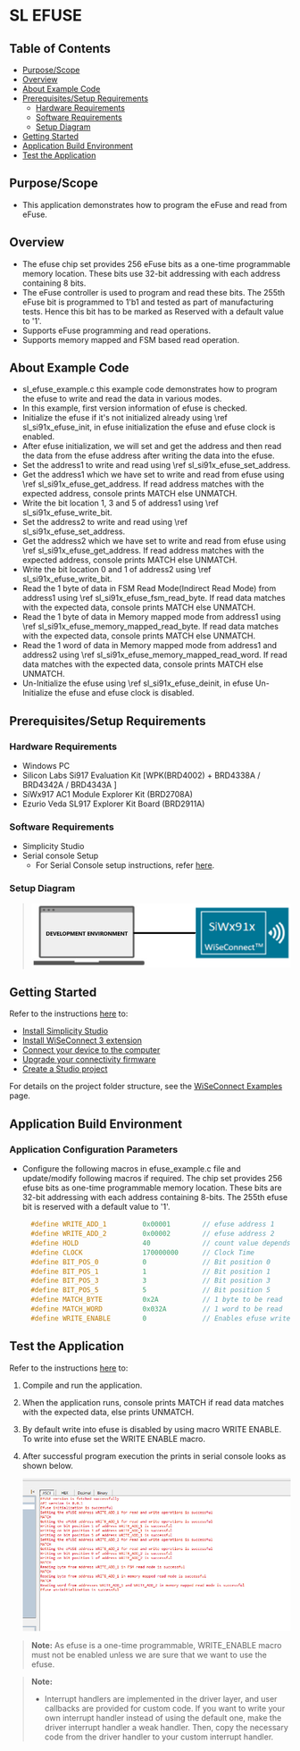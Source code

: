# SL EFUSE

## Table of Contents

- [Purpose/Scope](#purposescope)
- [Overview](#overview)
- [About Example Code](#about-example-code)
- [Prerequisites/Setup Requirements](#prerequisitessetup-requirements)
  - [Hardware Requirements](#hardware-requirements)
  - [Software Requirements](#software-requirements)
  - [Setup Diagram](#setup-diagram)
- [Getting Started](#getting-started)
- [Application Build Environment](#application-build-environment)
- [Test the Application](#test-the-application)

## Purpose/Scope

- This application demonstrates how to program the eFuse and read from eFuse. 

## Overview

- The efuse chip set provides 256 eFuse bits as a one-time programmable memory location. These bits use 32-bit addressing 
  with each address containing 8 bits. 
- The eFuse controller is used to program and read these bits. The 255th eFuse bit is programmed to 1'b1 and tested as part of manufacturing tests.
  Hence this bit has to be marked as Reserved with a default value to '1'.
- Supports eFuse programming and read operations.
- Supports memory mapped and FSM based read operation.

## About Example Code

- sl_efuse_example.c this example code demonstrates how to program the efuse to write and read the data in various modes.
- In this example, first version information of efuse is checked.
- Initialize the efuse if it's not initialized already using \ref sl_si91x_efuse_init, in efuse initialization the efuse and efuse clock is enabled.
- After efuse initialization, we will set and get the address and then read the data from the efuse address after writing the data into the efuse.
- Set the address1 to write and read using \ref sl_si91x_efuse_set_address.
- Get the address1 which we have set to write and read from efuse using \ref sl_si91x_efuse_get_address. If read address matches with the expected address, console prints MATCH else UNMATCH.
- Write the bit location 1, 3 and 5 of address1 using \ref sl_si91x_efuse_write_bit.
- Set the address2 to write and read using \ref sl_si91x_efuse_set_address.
- Get the address2 which we have set to write and read from efuse using \ref sl_si91x_efuse_get_address. If read address matches with the expected address, console prints MATCH else UNMATCH.
- Write the bit location 0 and 1 of address2 using \ref sl_si91x_efuse_write_bit.
- Read the 1 byte of data in FSM Read Mode(Indirect Read Mode) from address1 using \ref sl_si91x_efuse_fsm_read_byte. If read data matches with the expected data, console prints MATCH else UNMATCH.
- Read the 1 byte of data in Memory mapped mode from address1 using \ref sl_si91x_efuse_memory_mapped_read_byte. If read data matches with the expected data, console prints MATCH else UNMATCH.
- Read the 1 word of data in Memory mapped mode from address1 and address2 using \ref sl_si91x_efuse_memory_mapped_read_word. If read data matches with the expected data, console prints MATCH else UNMATCH.
- Un-Initialize the efuse using \ref sl_si91x_efuse_deinit, in efuse Un-Initialize the efuse and efuse clock is disabled.

## Prerequisites/Setup Requirements

### Hardware Requirements

- Windows PC
- Silicon Labs Si917 Evaluation Kit [WPK(BRD4002) + BRD4338A / BRD4342A / BRD4343A ]
- SiWx917 AC1 Module Explorer Kit (BRD2708A)
- Ezurio Veda SL917 Explorer Kit Board (BRD2911A)

### Software Requirements

- Simplicity Studio
- Serial console Setup
  - For Serial Console setup instructions, refer [here](https://docs.silabs.com/wiseconnect/latest/wiseconnect-developers-guide-developing-for-silabs-hosts/#console-input-and-output).

### Setup Diagram

> ![Figure: Introduction](resources/readme/setupdiagram.png)

## Getting Started

Refer to the instructions [here](https://docs.silabs.com/wiseconnect/latest/wiseconnect-getting-started/) to:

- [Install Simplicity Studio](https://docs.silabs.com/wiseconnect/latest/wiseconnect-developers-guide-developing-for-silabs-hosts/#install-simplicity-studio)
- [Install WiSeConnect 3 extension](https://docs.silabs.com/wiseconnect/latest/wiseconnect-developers-guide-developing-for-silabs-hosts/#install-the-wi-se-connect-3-extension)
- [Connect your device to the computer](https://docs.silabs.com/wiseconnect/latest/wiseconnect-developers-guide-developing-for-silabs-hosts/#connect-si-wx91x-to-computer)
- [Upgrade your connectivity firmware ](https://docs.silabs.com/wiseconnect/latest/wiseconnect-developers-guide-developing-for-silabs-hosts/#update-si-wx91x-connectivity-firmware)
- [Create a Studio project ](https://docs.silabs.com/wiseconnect/latest/wiseconnect-developers-guide-developing-for-silabs-hosts/#create-a-project)

For details on the project folder structure, see the [WiSeConnect Examples](https://docs.silabs.com/wiseconnect/latest/wiseconnect-examples/#example-folder-structure) page.

## Application Build Environment

### Application Configuration Parameters

- Configure the following macros in efuse_example.c file and update/modify following macros if required. The chip set provides 256 efuse bits as one-time programmable memory location. These bits are 32-bit addressing with each address containing 8-bits. The 255th efuse bit is reserved with a default value to '1'.

  ```C
    #define WRITE_ADD_1         0x00001        // efuse address 1
    #define WRITE_ADD_2         0x00002        // efuse address 2
    #define HOLD                40             // count value depends on clock frequency of EFUSE controller
    #define CLOCK               170000000      // Clock Time
    #define BIT_POS_0           0              // Bit position 0
    #define BIT_POS_1           1              // Bit position 1
    #define BIT_POS_3           3              // Bit position 3
    #define BIT_POS_5           5              // Bit position 5
    #define MATCH_BYTE          0x2A           // 1 byte to be read
    #define MATCH_WORD          0x032A         // 1 word to be read
    #define WRITE_ENABLE        0              // Enables efuse write
  ```

## Test the Application

Refer to the instructions [here](https://docs.silabs.com/wiseconnect/latest/wiseconnect-getting-started/) to:

1. Compile and run the application.
2. When the application runs, console prints MATCH if read data matches with the expected data, else prints UNMATCH.
3. By default write into efuse is disabled by using macro WRITE ENABLE. To write into efuse set the WRITE ENABLE macro.
4. After successful program execution the prints in serial console looks as shown below.

    ![Figure: Introduction](resources/readme/output.png)

>**Note:** As efuse is a one-time programmable, WRITE_ENABLE macro must not be enabled unless we are sure that we want to use the efuse.

> **Note:**
>
> - Interrupt handlers are implemented in the driver layer, and user callbacks are provided for custom code. If you want to write your own interrupt handler instead of using the default one, make the driver interrupt handler a weak handler. Then, copy the necessary code from the driver handler to your custom interrupt handler.
